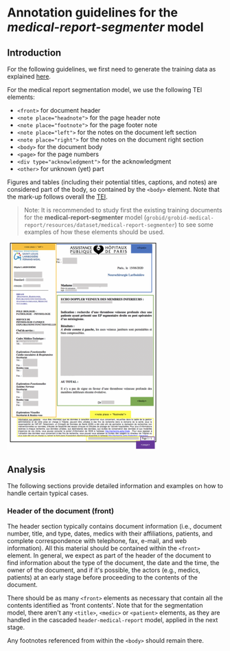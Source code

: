 # Annotation guidelines for the _medical-report-segmenter_ model

## Introduction

For the following guidelines, we first need to generate the training data as explained [here](../Training-the-medical-report-models.md#generation-of-training-data).

For the medical report segmentation model, we use the following TEI elements:

* `<front>` for document header
* `<note place="headnote">` for the page header note
* `<note place="footnote">` for the page footer note
* `<note place="left">` for the notes on the document left section
* `<note place="right">` for the notes on the document right section
* `<body>` for the document body
* `<page>` for the page numbers
* `<div type="acknowledgment">` for the acknowledgment
* `<other>` for unknown (yet) part

Figures and tables (including their potential titles, captions, and notes) are considered part of the body, so contained by the `<body>` element.
Note that the mark-up follows overall the [TEI](http://www.tei-c.org). 

> Note: It is recommended to study first the existing training documents for the __medical-report-segmenter__ model (`grobid/grobid-medical-report/resources/dataset/medical-report-segmenter`) to see some examples of how these elements should be used.

<!---![Segmented_medical_document](../img/Segmented_document.png)--->
<img src="../img/Segmented_document.png" alt="Segmented_medical_document" width="70%"/>

## Analysis

The following sections provide detailed information and examples on how to handle certain typical cases.

### Header of the document (front)

The header section typically contains document information (i.e., document number, title, and type, dates, medics with their affiliations, patients, and complete correspondence with telephone, fax, e-mail, and web information). All this material should be contained within the `<front>` element. In general, we expect as part of the header of the document to find information about the type of the document, the date and the time, the owner of the document, and if it's possible, the actors (e.g., medics, patients) at an early stage before proceeding to the contents of the document.

There should be as many `<front>` elements as necessary that contain all the contents identified as 'front contents'. Note that for the segmentation model, there aren't any `<title>`, `<medic>` or `<patient>` elements, as they are handled in the cascaded `header-medical-report` model, applied in the next stage.

Any footnotes referenced from within the `<body>` should remain there.

